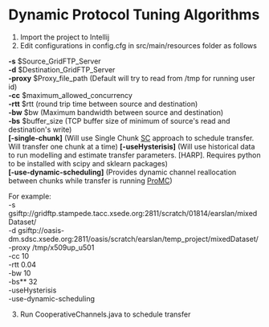 
# Dynamic Protocol Tuning Algorithms
1. Import the project to Intellij
2. Edit configurations in config.cfg in src/main/resources folder as follows

  **-s** $Source_GridFTP_Server  
  **-d** $Destination_GridFTP_Server  
  **-proxy** $Proxy_file_path (Default will try to read from /tmp for running user id)  
  **-cc** $maximum_allowed_concurrency  
  **-rtt** $rtt (round trip time between source and destination)  
  **-bw** $bw (Maximum bandwidth between source and destination)  
  **-bs** $buffer_size (TCP buffer size of minimum of source's read and destination's write)  
  **[-single-chunk]** (Will use Single Chunk [SC](http://dl.acm.org/citation.cfm?id=2529904) approach to schedule transfer. Will transfer one chunk at a time)
  **[-useHysterisis]** (Will use historical data to run modelling and estimate transfer parameters. [HARP]. Requires python to be installed with scipy and sklearn packages)  
  **[-use-dynamic-scheduling]** (Provides dynamic channel reallocation between chunks while transfer is running [ProMC](http://dl.acm.org/citation.cfm?id=2529904))

  For example:  
  -s gsiftp://gridftp.stampede.tacc.xsede.org:2811/scratch/01814/earslan/mixedDataset/  
  -d gsiftp://oasis-dm.sdsc.xsede.org:2811/oasis/scratch/earslan/temp_project/mixedDataset/  
  -proxy /tmp/x509up_u501  
  -cc 10  
  -rtt 0.04  
  -bw 10  
  -bs** 32  
  -useHysterisis  
  -use-dynamic-scheduling

3. Run CooperativeChannels.java to schedule transfer
